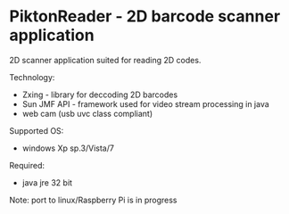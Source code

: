  
PiktonReader - 2D barcode scanner application
=============
2D scanner application suited for reading 2D codes.

Technology: 
- Zxing - library for deccoding 2D barcodes
- Sun JMF API - framework used for video stream processing in java 
- web cam (usb uvc class compliant) 

Supported OS:
- windows Xp sp.3/Vista/7 

Required:
- java jre 32 bit

Note: port  to linux/Raspberry Pi is in progress
